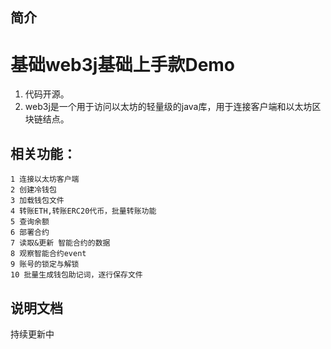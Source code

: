 ## 简介
# 基础web3j基础上手款Demo

1. 代码开源。
2. web3j是一个用于访问以太坊的轻量级的java库，用于连接客户端和以太坊区块链结点。
## 相关功能：
    1 连接以太坊客户端
    2 创建冷钱包
    3 加载钱包文件
    4 转账ETH,转账ERC20代币，批量转账功能
    5 查询余额
    6 部署合约
    7 读取&更新 智能合约的数据
    8 观察智能合约event
    9 账号的锁定与解锁
    10 批量生成钱包助记词，逐行保存文件
## 说明文档
持续更新中


